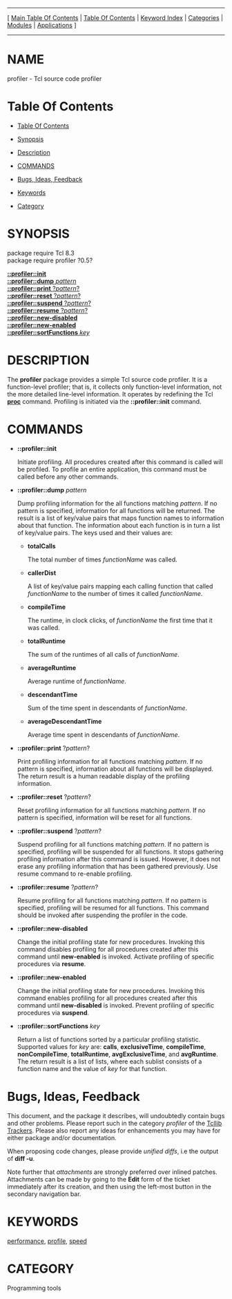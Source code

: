 
[//000000001]: # (profiler \- Tcl Profiler)
[//000000002]: # (Generated from file 'profiler\.man' by tcllib/doctools with format 'markdown')
[//000000003]: # (profiler\(n\) 0\.5 tcllib "Tcl Profiler")

<hr> [ <a href="../../../../toc.md">Main Table Of Contents</a> &#124; <a
href="../../../toc.md">Table Of Contents</a> &#124; <a
href="../../../../index.md">Keyword Index</a> &#124; <a
href="../../../../toc0.md">Categories</a> &#124; <a
href="../../../../toc1.md">Modules</a> &#124; <a
href="../../../../toc2.md">Applications</a> ] <hr>

# NAME

profiler \- Tcl source code profiler

# <a name='toc'></a>Table Of Contents

  - [Table Of Contents](#toc)

  - [Synopsis](#synopsis)

  - [Description](#section1)

  - [COMMANDS](#section2)

  - [Bugs, Ideas, Feedback](#section3)

  - [Keywords](#keywords)

  - [Category](#category)

# <a name='synopsis'></a>SYNOPSIS

package require Tcl 8\.3  
package require profiler ?0\.5?  

[__::profiler::init__](#1)  
[__::profiler::dump__ *pattern*](#2)  
[__::profiler::print__ ?*pattern*?](#3)  
[__::profiler::reset__ ?*pattern*?](#4)  
[__::profiler::suspend__ ?*pattern*?](#5)  
[__::profiler::resume__ ?*pattern*?](#6)  
[__::profiler::new\-disabled__](#7)  
[__::profiler::new\-enabled__](#8)  
[__::profiler::sortFunctions__ *key*](#9)  

# <a name='description'></a>DESCRIPTION

The __profiler__ package provides a simple Tcl source code profiler\. It is a
function\-level profiler; that is, it collects only function\-level information,
not the more detailed line\-level information\. It operates by redefining the Tcl
__[proc](\.\./\.\./\.\./\.\./index\.md\#proc)__ command\. Profiling is initiated
via the __::profiler::init__ command\.

# <a name='section2'></a>COMMANDS

  - <a name='1'></a>__::profiler::init__

    Initiate profiling\. All procedures created after this command is called will
    be profiled\. To profile an entire application, this command must be called
    before any other commands\.

  - <a name='2'></a>__::profiler::dump__ *pattern*

    Dump profiling information for the all functions matching *pattern*\. If no
    pattern is specified, information for all functions will be returned\. The
    result is a list of key/value pairs that maps function names to information
    about that function\. The information about each function is in turn a list
    of key/value pairs\. The keys used and their values are:

      * __totalCalls__

        The total number of times *functionName* was called\.

      * __callerDist__

        A list of key/value pairs mapping each calling function that called
        *functionName* to the number of times it called *functionName*\.

      * __compileTime__

        The runtime, in clock clicks, of *functionName* the first time that it
        was called\.

      * __totalRuntime__

        The sum of the runtimes of all calls of *functionName*\.

      * __averageRuntime__

        Average runtime of *functionName*\.

      * __descendantTime__

        Sum of the time spent in descendants of *functionName*\.

      * __averageDescendantTime__

        Average time spent in descendants of *functionName*\.

  - <a name='3'></a>__::profiler::print__ ?*pattern*?

    Print profiling information for all functions matching *pattern*\. If no
    pattern is specified, information about all functions will be displayed\. The
    return result is a human readable display of the profiling information\.

  - <a name='4'></a>__::profiler::reset__ ?*pattern*?

    Reset profiling information for all functions matching *pattern*\. If no
    pattern is specified, information will be reset for all functions\.

  - <a name='5'></a>__::profiler::suspend__ ?*pattern*?

    Suspend profiling for all functions matching *pattern*\. If no pattern is
    specified, profiling will be suspended for all functions\. It stops gathering
    profiling information after this command is issued\. However, it does not
    erase any profiling information that has been gathered previously\. Use
    resume command to re\-enable profiling\.

  - <a name='6'></a>__::profiler::resume__ ?*pattern*?

    Resume profiling for all functions matching *pattern*\. If no pattern is
    specified, profiling will be resumed for all functions\. This command should
    be invoked after suspending the profiler in the code\.

  - <a name='7'></a>__::profiler::new\-disabled__

    Change the initial profiling state for new procedures\. Invoking this command
    disables profiling for all procedures created after this command until
    __new\-enabled__ is invoked\. Activate profiling of specific procedures
    via __resume__\.

  - <a name='8'></a>__::profiler::new\-enabled__

    Change the initial profiling state for new procedures\. Invoking this command
    enables profiling for all procedures created after this command until
    __new\-disabled__ is invoked\. Prevent profiling of specific procedures
    via __suspend__\.

  - <a name='9'></a>__::profiler::sortFunctions__ *key*

    Return a list of functions sorted by a particular profiling statistic\.
    Supported values for *key* are: __calls__, __exclusiveTime__,
    __compileTime__, __nonCompileTime__, __totalRuntime__,
    __avgExclusiveTime__, and __avgRuntime__\. The return result is a
    list of lists, where each sublist consists of a function name and the value
    of *key* for that function\.

# <a name='section3'></a>Bugs, Ideas, Feedback

This document, and the package it describes, will undoubtedly contain bugs and
other problems\. Please report such in the category *profiler* of the [Tcllib
Trackers](http://core\.tcl\.tk/tcllib/reportlist)\. Please also report any ideas
for enhancements you may have for either package and/or documentation\.

When proposing code changes, please provide *unified diffs*, i\.e the output of
__diff \-u__\.

Note further that *attachments* are strongly preferred over inlined patches\.
Attachments can be made by going to the __Edit__ form of the ticket
immediately after its creation, and then using the left\-most button in the
secondary navigation bar\.

# <a name='keywords'></a>KEYWORDS

[performance](\.\./\.\./\.\./\.\./index\.md\#performance),
[profile](\.\./\.\./\.\./\.\./index\.md\#profile),
[speed](\.\./\.\./\.\./\.\./index\.md\#speed)

# <a name='category'></a>CATEGORY

Programming tools
